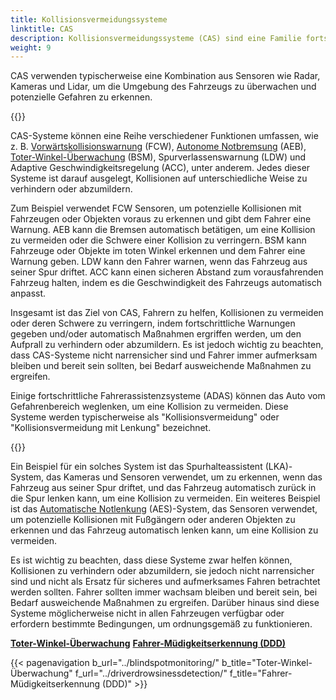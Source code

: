 ```yaml
---
title: Kollisionsvermeidungssysteme
linktitle: CAS
description: Kollisionsvermeidungssysteme (CAS) sind eine Familie fortschrittlicher Fahrerassistenzsysteme, die entwickelt wurden, um Fahrern zu helfen, Kollisionen mit anderen Fahrzeugen, Fußgängern und Objekten auf der Straße zu vermeiden.
weight: 9
---
```

<!-- markdownlint-disable MD033 -->

CAS verwenden typischerweise eine Kombination aus Sensoren wie Radar, Kameras und Lidar, um die Umgebung des Fahrzeugs zu überwachen und potenzielle Gefahren zu erkennen.

{{<evkxdisplayaddarticle />}}

CAS-Systeme können eine Reihe verschiedener Funktionen umfassen, wie z. B. [Vorwärtskollisionswarnung](../forwardcollisionwarning) (FCW), [Autonome Notbremsung](../automaticemergencybraking) (AEB), [Toter-Winkel-Überwachung](../blindspotmonitoring) (BSM), Spurverlassenswarnung (LDW) und Adaptive Geschwindigkeitsregelung (ACC), unter anderem. Jedes dieser Systeme ist darauf ausgelegt, Kollisionen auf unterschiedliche Weise zu verhindern oder abzumildern.

Zum Beispiel verwendet FCW Sensoren, um potenzielle Kollisionen mit Fahrzeugen oder Objekten voraus zu erkennen und gibt dem Fahrer eine Warnung. AEB kann die Bremsen automatisch betätigen, um eine Kollision zu vermeiden oder die Schwere einer Kollision zu verringern. BSM kann Fahrzeuge oder Objekte im toten Winkel erkennen und dem Fahrer eine Warnung geben. LDW kann den Fahrer warnen, wenn das Fahrzeug aus seiner Spur driftet. ACC kann einen sicheren Abstand zum vorausfahrenden Fahrzeug halten, indem es die Geschwindigkeit des Fahrzeugs automatisch anpasst.

Insgesamt ist das Ziel von CAS, Fahrern zu helfen, Kollisionen zu vermeiden oder deren Schwere zu verringern, indem fortschrittliche Warnungen gegeben und/oder automatisch Maßnahmen ergriffen werden, um den Aufprall zu verhindern oder abzumildern. Es ist jedoch wichtig zu beachten, dass CAS-Systeme nicht narrensicher sind und Fahrer immer aufmerksam bleiben und bereit sein sollten, bei Bedarf ausweichende Maßnahmen zu ergreifen.

Einige fortschrittliche Fahrerassistenzsysteme (ADAS) können das Auto vom Gefahrenbereich weglenken, um eine Kollision zu vermeiden. Diese Systeme werden typischerweise als "Kollisionsvermeidung" oder "Kollisionsvermeidung mit Lenkung" bezeichnet.

{{<evkxdisplayaddarticle />}}

Ein Beispiel für ein solches System ist das Spurhalteassistent (LKA)-System, das Kameras und Sensoren verwendet, um zu erkennen, wenn das Fahrzeug aus seiner Spur driftet, und das Fahrzeug automatisch zurück in die Spur lenken kann, um eine Kollision zu vermeiden. Ein weiteres Beispiel ist das [Automatische Notlenkung](../automaticemergencysteering/) (AES)-System, das Sensoren verwendet, um potenzielle Kollisionen mit Fußgängern oder anderen Objekten zu erkennen und das Fahrzeug automatisch lenken kann, um eine Kollision zu vermeiden.

Es ist wichtig zu beachten, dass diese Systeme zwar helfen können, Kollisionen zu verhindern oder abzumildern, sie jedoch nicht narrensicher sind und nicht als Ersatz für sicheres und aufmerksames Fahren betrachtet werden sollten. Fahrer sollten immer wachsam bleiben und bereit sein, bei Bedarf ausweichende Maßnahmen zu ergreifen. Darüber hinaus sind diese Systeme möglicherweise nicht in allen Fahrzeugen verfügbar oder erfordern bestimmte Bedingungen, um ordnungsgemäß zu funktionieren.

<div class="mt-3 mb-3">
    <a href="../blindspotmonitoring/" class="text-decoration-none text-black"><strong><i class="bi-arrow-left"></i> Toter-Winkel-Überwachung</strong></a>
    <a href="../driverdrowsinessdetection/" class="text-decoration-none text-black float-end"><strong>Fahrer-Müdigkeitserkennung (DDD)<i class="bi-arrow-right"></i></strong></a>
</div>

{{< pagenavigation b_url="../blindspotmonitoring/" b_title="Toter-Winkel-Überwachung" f_url="../driverdrowsinessdetection/" f_title="Fahrer-Müdigkeitserkennung (DDD)" >}}